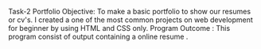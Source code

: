 Task-2
Portfolio
Objective: To make a basic portfolio to show our resumes or cv's.
I created a one of the most common projects on web development for beginner by using HTML and CSS only.
Program Outcome : This program consist of output containing a online resume .
